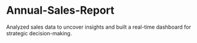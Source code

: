 # Annual-Sales-Report
Analyzed sales data to uncover insights and built a real-time dashboard for strategic decision-making.
